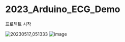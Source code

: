 # 2023_Arduino_ECG_Demo

프로젝트 시작

![20230517_051333](https://github.com/Janghanju/2023_Arduino_ECG_Demo/assets/22022848/185f1498-e4d6-49f1-9f88-142e91cea29f)
![image](https://github.com/Janghanju/2023_Arduino_ECG_Demo/assets/22022848/95278b68-2ae4-4b1c-932e-abb99ace0239)
